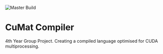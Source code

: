 ![Master Build](https://github.com/CUDA-me-impressed/CuMat-Compiler/workflows/CMake/badge.svg?branch=master)
# CuMat Compiler
4th Year Group Project. Creating a compiled language optimised for CUDA multiprocessing.
